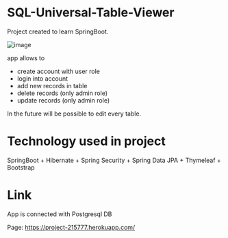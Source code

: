 # SQL-Universal-Table-Viewer

Project created to learn SpringBoot.

![image](https://user-images.githubusercontent.com/25104303/82767776-487a2180-9e2a-11ea-92eb-179f8b5eb94e.png)


app allows to 
- create account with user role
- login into account 
- add new records in table
- delete records (only admin role)
- update records  (only admin role)


In the future will be possible to edit every table.

# Technology used in project

SpringBoot + Hibernate + Spring Security + Spring Data JPA + Thymeleaf + Bootstrap

# Link
App is connected with Postgresql DB

Page:
https://project-215777.herokuapp.com/
